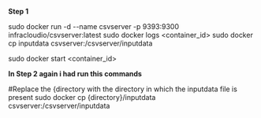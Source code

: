 **Step 1**

sudo docker run -d  --name csvserver -p 9393:9300 infracloudio/csvserver:latest
sudo docker logs <container_id>
sudo docker cp inputdata csvserver:/csvserver/inputdata

sudo docker start <container_id>


**In Step 2 again i had run this commands**


#Replace the {directory with the directory in which the inputdata file is present
sudo docker cp {directory}/inputdata csvserver:/csvserver/inputdata

